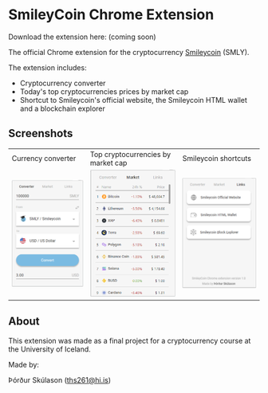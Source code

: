 # SmileyCoin Chrome Extension

Download the extension here: (coming soon)

The official Chrome extension for the cryptocurrency [Smileycoin](https://smileyco.in/#/) (SMLY). 

The extension includes:
- Cryptocurrency converter
- Today's top cryptocurrencies prices by market cap
- Shortcut to Smileycoin's official website, the Smileycoin HTML wallet and a blockchain explorer

## Screenshots
<table>
  <tr>
    <td>Currency converter</td>
     <td>Top cryptocurrencies by market cap</td>
     <td>Smileycoin shortcuts</td>
  </tr>
  <tr>
    <td><img src="./screenshots/converter.png" width=250></td>
    <td><img src="./screenshots/market.png" width=250></td>
    <td><img src="./screenshots/links.png" width=250></td>
  </tr>
 </table>

## About

This extension was made as a final project for a cryptocurrency course at the University of Iceland.

Made by:

Þórður Skúlason (ths261@hi.is)